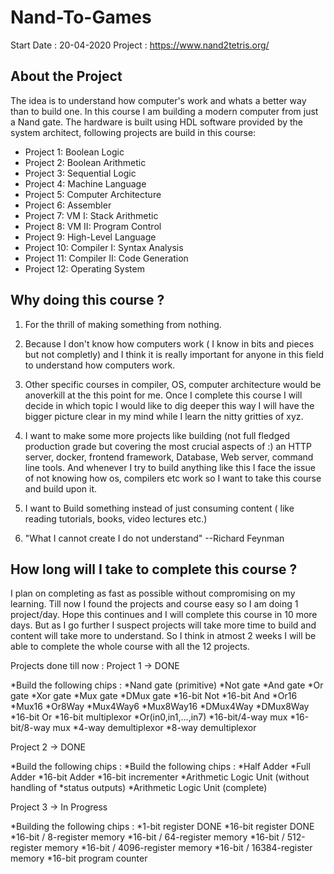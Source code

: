 # Nand-To-Games
  Start Date : 20-04-2020
  Project : https://www.nand2tetris.org/

## About the Project
The idea is to understand how computer's work and whats a better way than to build one. In this course I am building a modern computer from just a Nand gate. The hardware is built using HDL
software provided by the system architect, following projects are build in this course:

* Project 1: Boolean Logic
* Project 2: Boolean Arithmetic
* Project 3: Sequential Logic
* Project 4: Machine Language
* Project 5: Computer Architecture
* Project 6: Assembler
* Project 7: VM I: Stack Arithmetic
* Project 8: VM II: Program Control
* Project 9: High-Level Language
* Project 10: Compiler I: Syntax Analysis
* Project 11: Compiler II: Code Generation
* Project 12: Operating System

## Why doing this course ?

1. For the thrill of making something from nothing.

2. Because I don't know how computers work ( I know in bits and pieces but not completly) and I think it is really important for anyone in this field to understand how computers work. 

3. Other specific courses in compiler, OS, computer architecture would be anoverkill at the this point for me. Once I complete this course I will decide in which topic I would like to dig deeper this way I will have the bigger picture clear in my mind while I learn the nitty gritties of xyz.

4. I want to make some more projects like building (not full fledged production grade but covering the most crucial aspects of :) an HTTP server, docker, frontend framework, Database, Web server, command line tools. And whenever I try to build anything like this I face the issue of not knowing how os, compilers etc work so I want to take this course and build upon it.

5. I want to Build something instead of just consuming content ( like reading tutorials, books, video lectures etc.)

6. "What I cannot create I do not understand"     --Richard Feynman

## How long will I take to complete this course ?

I plan on completing as fast as possible without compromising on my learning. Till now I found the projects and course easy so I am doing 1 project/day. Hope this continues and I will complete this course in 10 more days. But as I go further I suspect projects will take more time to build and content will take more to understand. So I think in atmost 2 weeks I will be able to complete the whole course with all the 12 projects.

Projects done till now :
Project 1 -> DONE

*Build the following chips : 
        *Nand gate (primitive)
        *Not gate
        *And gate
        *Or gate
        *Xor gate
        *Mux gate
        *DMux gate
        *16-bit Not
        *16-bit And
        *Or16
        *Mux16
        *Or8Way
        *Mux4Way6
        *Mux8Way16
        *DMux4Way
        *DMux8Way
        *16-bit Or
        *16-bit multiplexor
        *Or(in0,in1,...,in7)
        *16-bit/4-way mux
        *16-bit/8-way mux
        *4-way demultiplexor
        *8-way demultiplexor

Project 2 -> DONE

*Build the following chips : 
    *Build the following chips : 
        *Half Adder
        *Full Adder
        *16-bit Adder
        *16-bit incrementer
        *Arithmetic Logic Unit (without handling of *status outputs)
        *Arithmetic Logic Unit (complete)

Project 3 -> In Progress

*Building the following chips :
        *1-bit register                   DONE
        *16-bit register                  DONE
        *16-bit / 8-register memory
        *16-bit / 64-register memory
        *16-bit / 512-register memory
        *16-bit / 4096-register memory
        *16-bit / 16384-register memory
        *16-bit program counter






